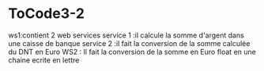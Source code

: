 # ToCode3-2
ws1:contient 2 web services
service 1 :il calcule la somme d'argent dans une caisse de banque
service 2 :il fait la conversion de la somme calculée du DNT en Euro
WS2 : Il fait la conversion de la somme en Euro float en une chaine ecrite en lettre
